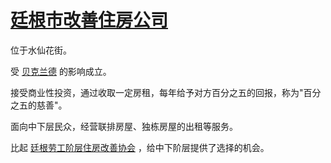 # [廷根市改善住房公司](../公司、门店及一般组织/廷根市改善住房公司.md)

位于水仙花街。

受 [贝克兰德](../地区/贝克兰德.md) 的影响成立。

接受商业性投资，通过收取一定房租，每年给予对方百分之五的回报，称为"百分之五的慈善"。

面向中下层民众，经营联排房屋、独栋房屋的出租等服务。

比起 [廷根劳工阶层住房改善协会](../公司、门店及一般组织/廷根劳工阶层住房改善协会.md) ，给中下阶层提供了选择的机会。

